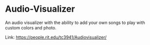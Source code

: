 # Audio-Visualizer
An audio visualizer with the ability to add your own songs to play with custom colors and photo.

Link: https://people.rit.edu/tc3941/Audiovisualizer/
